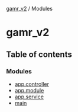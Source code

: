 [gamr_v2](README.md) / Modules

# gamr_v2

## Table of contents

### Modules

- [app.controller](modules/app_controller.md)
- [app.module](modules/app_module.md)
- [app.service](modules/app_service.md)
- [main](modules/main.md)
